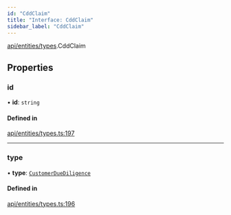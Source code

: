 ```yaml
---
id: "CddClaim"
title: "Interface: CddClaim"
sidebar_label: "CddClaim"
---
```


[api/entities/types](../../../../../modules/API/Entities/Types/Types.md).CddClaim

## Properties

### id

• **id**: `string`

#### Defined in

[api/entities/types.ts:197](https://github.com/PolymeshAssociation/polymesh-sdk/blob/fbf6882d0/src/api/entities/types.ts#L197)

___

### type

• **type**: [`CustomerDueDiligence`](../../../../../enums/API/Entities/Types/ClaimType/ClaimType.md#customerduediligence)

#### Defined in

[api/entities/types.ts:196](https://github.com/PolymeshAssociation/polymesh-sdk/blob/fbf6882d0/src/api/entities/types.ts#L196)
